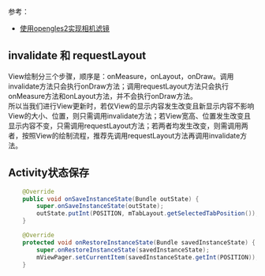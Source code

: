 参考：  
* [使用opengles2实现相机滤镜](https://github.com/nekocode/CameraFilter/blob/master/app/src/main/AndroidManifest.xml)  

## invalidate 和 requestLayout
View绘制分三个步骤，顺序是：onMeasure，onLayout，onDraw。调用invalidate方法只会执行onDraw方法；调用requestLayout方法只会执行onMeasure方法和onLayout方法，并不会执行onDraw方法。  
所以当我们进行View更新时，若仅View的显示内容发生改变且新显示内容不影响View的大小、位置，则只需调用invalidate方法；若View宽高、位置发生改变且显示内容不变，只需调用requestLayout方法；若两者均发生改变，则需调用两者，按照View的绘制流程，推荐先调用requestLayout方法再调用invalidate方法。  

## Activity状态保存
```java
    @Override
    public void onSaveInstanceState(Bundle outState) {
        super.onSaveInstanceState(outState);
        outState.putInt(POSITION, mTabLayout.getSelectedTabPosition());
    }

    @Override
    protected void onRestoreInstanceState(Bundle savedInstanceState) {
        super.onRestoreInstanceState(savedInstanceState);
        mViewPager.setCurrentItem(savedInstanceState.getInt(POSITION));
    }
```
